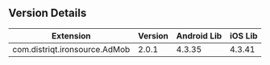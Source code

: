 ## Version Details

| Extension | Version | Android Lib | iOS Lib |
| --- | --- | --- | --- |
| com.distriqt.ironsource.AdMob | 2.0.1 | 4.3.35 | 4.3.41 |

